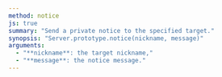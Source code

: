```yaml
---
method: notice
js: true
summary: "Send a private notice to the specified target."
synopsis: "Server.prototype.notice(nickname, message)"
arguments:
  - "**nickname**: the target nickname,"
  - "**message**: the notice message."
---
```

